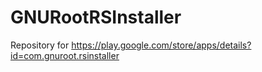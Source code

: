 # GNURootRSInstaller

Repository for https://play.google.com/store/apps/details?id=com.gnuroot.rsinstaller
